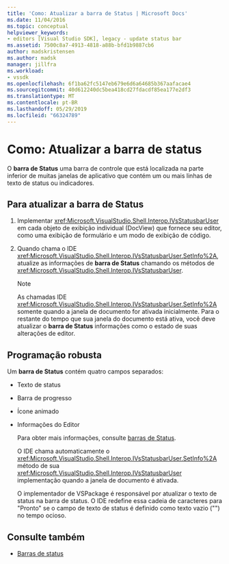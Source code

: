 ```yaml
---
title: 'Como: Atualizar a barra de Status | Microsoft Docs'
ms.date: 11/04/2016
ms.topic: conceptual
helpviewer_keywords:
- editors [Visual Studio SDK], legacy - update status bar
ms.assetid: 7500c8a7-4913-4818-a88b-bfd1b9887cb6
author: madskristensen
ms.author: madsk
manager: jillfra
ms.workload:
- vssdk
ms.openlocfilehash: 6f1ba62fc5147eb679e6d6a64685b367aafacae4
ms.sourcegitcommit: 40d612240dc5bea418cd27fdacdf85ea177e2df3
ms.translationtype: MT
ms.contentlocale: pt-BR
ms.lasthandoff: 05/29/2019
ms.locfileid: "66324789"
---
```

# <a name="how-to-update-the-status-bar"></a>Como: Atualizar a barra de status
O **barra de Status** uma barra de controle que está localizada na parte inferior de muitas janelas de aplicativo que contém um ou mais linhas de texto de status ou indicadores.

## <a name="to-update-the-status-bar"></a>Para atualizar a barra de Status

1. Implementar <xref:Microsoft.VisualStudio.Shell.Interop.IVsStatusbarUser> em cada objeto de exibição individual (DocView) que fornece seu editor, como uma exibição de formulário e um modo de exibição de código.

2. Quando chama o IDE <xref:Microsoft.VisualStudio.Shell.Interop.IVsStatusbarUser.SetInfo%2A>, atualize as informações de **barra de Status** chamando os métodos de <xref:Microsoft.VisualStudio.Shell.Interop.IVsStatusbarUser>.

    > [!NOTE]
    > As chamadas IDE <xref:Microsoft.VisualStudio.Shell.Interop.IVsStatusbarUser.SetInfo%2A> somente quando a janela de documento for ativada inicialmente. Para o restante do tempo que sua janela do documento está ativa, você deve atualizar o **barra de Status** informações como o estado de suas alterações de editor.

## <a name="robust-programming"></a>Programação robusta
 Um **barra de Status** contém quatro campos separados:

- Texto de status

- Barra de progresso

- Ícone animado

- Informações do Editor

  Para obter mais informações, consulte [barras de Status](/cpp/mfc/status-bars).

  O IDE chama automaticamente o <xref:Microsoft.VisualStudio.Shell.Interop.IVsStatusbarUser.SetInfo%2A> método de sua <xref:Microsoft.VisualStudio.Shell.Interop.IVsStatusbarUser> implementação quando a janela de documento é ativada.

  O implementador de VSPackage é responsável por atualizar o texto de status na barra de status. O IDE redefine essa cadeia de caracteres para "Pronto" se o campo de texto de status é definido como texto vazio ("") no tempo ocioso.

## <a name="see-also"></a>Consulte também
- [Barras de status](/cpp/mfc/status-bars)